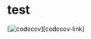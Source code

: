 # test
[![codecov][codecov-badge]][codecov-link]

[codecov-badge]:   https://codecov.io/gh/codecov/example-cpp11-cmake/branch/master/graph/badge.svg
